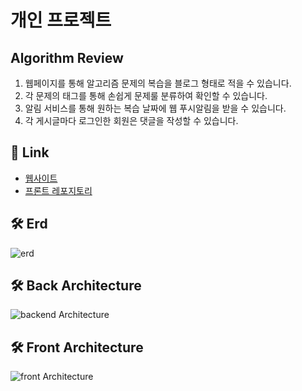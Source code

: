 # 개인 프로젝트

## Algorithm Review
1. 웹페이지를 통해 알고리즘 문제의 복습을 블로그 형태로 적을 수 있습니다.
2. 각 문제의 태그를 통해 손쉽게 문제룰 분류하여 확인할 수 있습니다.
3. 알림 서비스를 통해 원하는 복습 날짜에 웹 푸시알림을 받을 수 있습니다.
4. 각 게시글마다 로그인한 회원은 댓글을 작성할 수 있습니다.

## 🔗 Link
- [웹사이트](https://www.codereview.site/)
- [프론트 레포지토리](https://github.com/aiminghee3/board_front)

## 🛠️ Erd
<img alt="erd" src="https://github.com/user-attachments/assets/721a0eaa-c6a2-49ed-bda8-1ffae75d6f5d"/>

## 🛠️ Back Architecture
<img src = "https://github.com/user-attachments/assets/6f390443-145d-4137-a743-52fd028517e6" alt = "backend Architecture"/>

## 🛠️ Front Architecture
<img src = "https://github.com/user-attachments/assets/cfb9bbe3-4865-4ed3-88ee-b0f6cd3cc06b" alt = "front Architecture"/>



